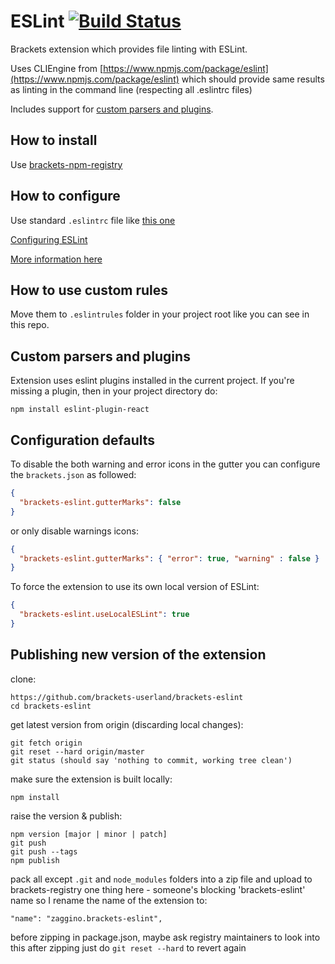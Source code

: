 # ESLint [![Build Status](https://travis-ci.org/zaggino/brackets-eslint.svg?branch=master)](https://travis-ci.org/zaggino/brackets-eslint)

Brackets extension which provides file linting with ESLint.

Uses CLIEngine from [https://www.npmjs.com/package/eslint](https://www.npmjs.com/package/eslint)
which should provide same results as linting in the command line (respecting all .eslintrc files)

Includes support for [custom parsers and plugins](#custom-parsers-and-plugins).

## How to install

Use [brackets-npm-registry](https://github.com/zaggino/brackets-npm-registry)

## How to configure

Use standard `.eslintrc` file like [this one](https://github.com/adobe/brackets/blob/master/.eslintrc.js)

[Configuring ESLint](http://eslint.org/docs/user-guide/configuring)

[More information here](https://github.com/zaggino/brackets-eslint/issues/46)

## How to use custom rules

Move them to `.eslintrules` folder in your project root like you can see in this repo.

## Custom parsers and plugins

Extension uses eslint plugins installed in the current project. If you're missing a plugin, then in your project directory do:

```
npm install eslint-plugin-react
```

## Configuration defaults

To disable the both warning and error icons in the gutter you can configure the `brackets.json` as followed:

```JSON
{
  "brackets-eslint.gutterMarks": false
}
```

or only disable warnings icons:

```JSON
{
  "brackets-eslint.gutterMarks": { "error": true, "warning" : false }
}
```

To force the extension to use its own local version of ESLint:

```JSON
{
  "brackets-eslint.useLocalESLint": true
}
```

## Publishing new version of the extension

clone:
```
https://github.com/brackets-userland/brackets-eslint
cd brackets-eslint
```

get latest version from origin (discarding local changes):
```
git fetch origin
git reset --hard origin/master
git status (should say 'nothing to commit, working tree clean')
```

make sure the extension is built locally:
```
npm install
```

raise the version & publish:
```
npm version [major | minor | patch]
git push
git push --tags
npm publish
```

pack all except `.git` and `node_modules` folders into a zip file and upload to brackets-registry
one thing here - someone's blocking 'brackets-eslint' name so I rename the name of the extension to:
```
"name": "zaggino.brackets-eslint",
```
before zipping in package.json, maybe ask registry maintainers to look into this
after zipping just do `git reset --hard` to revert again
